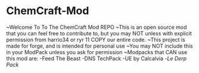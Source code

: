 ChemCraft-Mod
=============
~Welcome To To The ChemCraft Mod REPO
~This is an open source mod that you can feel free to contribute to, but you may NOT unless with explicit permission from harrio34 or ryr 11 COPY our entire code.
~This project is made for forge, and is intended for personal use
~You may NOT include this in your ModPack unless you ask for permission
~Modpacks that CAN use this mod are:
  -Feed The Beast
  -DNS TechPack
  -UE by Calcalvia
  -*Le Derp Pack*

